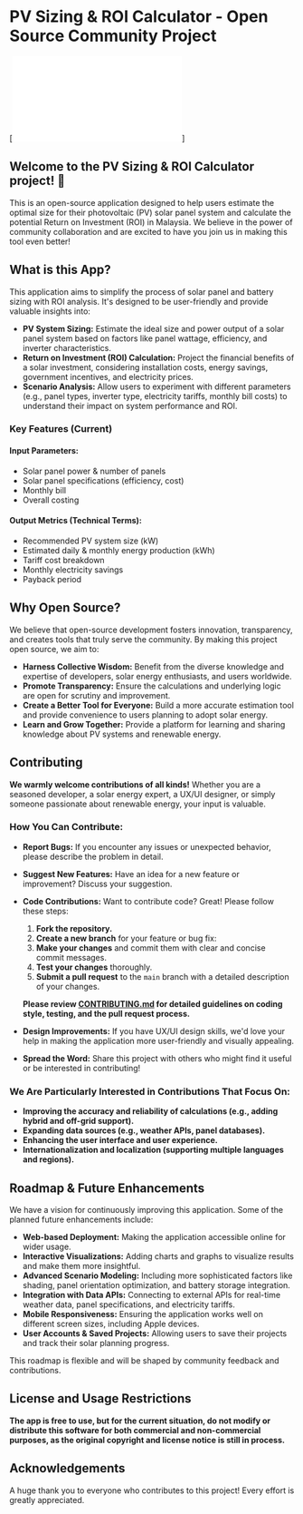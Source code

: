 # PV Sizing & ROI Calculator - Open Source Community Project

[![Contributors are Welcome](CONTRIBUTING.md)]

## **Welcome to the PV Sizing & ROI Calculator project!** 👋

This is an open-source application designed to help users estimate the optimal size for their photovoltaic (PV) solar panel system and calculate the potential Return on Investment (ROI) in Malaysia. We believe in the power of community collaboration and are excited to have you join us in making this tool even better!

## **What is this App?**

This application aims to simplify the process of solar panel and battery sizing with ROI analysis. It's designed to be user-friendly and provide valuable insights into:

- **PV System Sizing:** Estimate the ideal size and power output of a solar panel system based on factors like panel wattage, efficiency, and inverter characteristics.
- **Return on Investment (ROI) Calculation:** Project the financial benefits of a solar investment, considering installation costs, energy savings, government incentives, and electricity prices.
- **Scenario Analysis:** Allow users to experiment with different parameters (e.g., panel types, inverter type, electricity tariffs, monthly bill costs) to understand their impact on system performance and ROI.

### **Key Features (Current)**

#### **Input Parameters:**
- Solar panel power & number of panels
- Solar panel specifications (efficiency, cost)
- Monthly bill
- Overall costing

#### **Output Metrics (Technical Terms):**
- Recommended PV system size (kW)
- Estimated daily & monthly energy production (kWh)
- Tariff cost breakdown
- Monthly electricity savings
- Payback period

## **Why Open Source?**

We believe that open-source development fosters innovation, transparency, and creates tools that truly serve the community. By making this project open source, we aim to:

- **Harness Collective Wisdom:** Benefit from the diverse knowledge and expertise of developers, solar energy enthusiasts, and users worldwide.
- **Promote Transparency:** Ensure the calculations and underlying logic are open for scrutiny and improvement.
- **Create a Better Tool for Everyone:** Build a more accurate estimation tool and provide convenience to users planning to adopt solar energy.
- **Learn and Grow Together:** Provide a platform for learning and sharing knowledge about PV systems and renewable energy.

## **Contributing**

**We warmly welcome contributions of all kinds!** Whether you are a seasoned developer, a solar energy expert, a UX/UI designer, or simply someone passionate about renewable energy, your input is valuable.

### **How You Can Contribute:**

- **Report Bugs:** If you encounter any issues or unexpected behavior, please describe the problem in detail.
- **Suggest New Features:** Have an idea for a new feature or improvement? Discuss your suggestion.
- **Code Contributions:** Want to contribute code? Great! Please follow these steps:
  1. **Fork the repository.**
  2. **Create a new branch** for your feature or bug fix:
  3. **Make your changes** and commit them with clear and concise commit messages.
  4. **Test your changes** thoroughly.
  5. **Submit a pull request** to the `main` branch with a detailed description of your changes.

  **Please review [CONTRIBUTING.md](CONTRIBUTING.md) for detailed guidelines on coding style, testing, and the pull request process.**

- **Design Improvements:** If you have UX/UI design skills, we'd love your help in making the application more user-friendly and visually appealing.
- **Spread the Word:** Share this project with others who might find it useful or be interested in contributing!

### **We Are Particularly Interested in Contributions That Focus On:**

- **Improving the accuracy and reliability of calculations (e.g., adding hybrid and off-grid support).**
- **Expanding data sources (e.g., weather APIs, panel databases).**
- **Enhancing the user interface and user experience.**
- **Internationalization and localization (supporting multiple languages and regions).**

## **Roadmap & Future Enhancements**

We have a vision for continuously improving this application. Some of the planned future enhancements include:

- **Web-based Deployment:** Making the application accessible online for wider usage.
- **Interactive Visualizations:** Adding charts and graphs to visualize results and make them more insightful.
- **Advanced Scenario Modeling:** Including more sophisticated factors like shading, panel orientation optimization, and battery storage integration.
- **Integration with Data APIs:** Connecting to external APIs for real-time weather data, panel specifications, and electricity tariffs.
- **Mobile Responsiveness:** Ensuring the application works well on different screen sizes, including Apple devices.
- **User Accounts & Saved Projects:** Allowing users to save their projects and track their solar planning progress.

This roadmap is flexible and will be shaped by community feedback and contributions.

## **License and Usage Restrictions**

**The app is free to use, but for the current situation, do not modify or distribute this software for both commercial and non-commercial purposes, as the original copyright and license notice is still in process.**

## **Acknowledgements**

A huge thank you to everyone who contributes to this project! Every effort is greatly appreciated.
